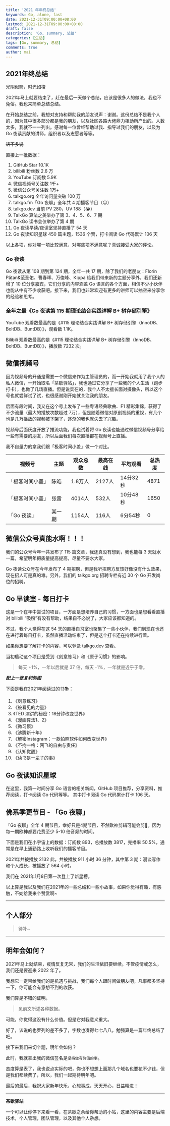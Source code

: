 ```yaml
---
title: '2021 年年终总结'
keywords: Go, alone, fast
date: 2021-12-31T09:00:00+08:00
lastmod: 2021-12-31T09:00:00+08:00
draft: false
description: 'Go, summary, 总结'
categories: [生活]
tags: [Go, summary, 总结]
comments: true
author: mai
---
```


## 2021年终总结

光阴似箭，时光如梭

2021年马上就要结束了，赶在最后一天做个总结，应该是很多人的做法，我也不免俗。我也来简单总结总结。

在开始总结之前，我想对支持和帮助我的朋友说声：谢谢。这份总结不是我个人的，因为其中很多部分都是我的朋友，以及社区各路大佬鼎力相助所产出的。人数太多，我就不一一列出。感谢每一位曾经帮助过我、指导过我们的朋友，以及为 Go 夜读贡献的讲师，组织者以及志愿者等等。

~~话不多说~~

直接上一批数据：

1. GitHub Star 10.1K
2. bilibili 粉丝数 2.6 万
3. YouTube 订阅数 5.9K
4. 微信视频号关注数 1千+
5. 微信公众号关注数 1万+
6. talkgo.org 全年访问量突破 100 万
7. talkgo.fm「Go 夜聊」全年共 4 期播客节目（😌）
8. talkgo.dev 当前 PV 280，UV 188（😭）
9. TalkGo 算法之美举办了第 3、4、5、6、7 期
10. TalkGo 读书会仅举办了第 4 期
11. Go 夜读早读/夜读室坚持直播了 54 天
12. Go 夜读知识星球 450 篇主题，1536 个赞，打卡阅读 Go 代码累计 106 天​

以上各项，你对哪一项比较满意，对哪些项​不满意呢？真诚接受大家的评论。

### Go 夜读

Go 夜读从第 108 期到第 124 期，全年一共 17 期，除了我们的老朋友：Florin Pățan&范圣佑、曹春晖、万俊峰、Kippa 给我们带来新的主题分享外，我们还新增了 10 位分享嘉宾，它们分享的内容涵盖 Go 语言的各个方面，相信不少小伙伴也能从中有不少收获吧。接下来，我们也非常欢迎有更多的讲师可以抽空来分享你的经验和思考。

### 全年之最《Go 夜读第 115 期理论结合实践详解 B+ 树存储引擎》

YouTube 观看数最高的是《#115 理论结合实践详解 B+ 树存储引擎（InnoDB、BoltDB、BuntDB）》，观看数 1.1K。

Bilibili 观看数最高的是《#115 理论结合实践详解 B+ 树存储引擎（InnoDB、BoltDB、BuntDB）》，播放数 7232 次。

## 微信视频号

因为视频号的开通是需要一个微信来作为主管理员的，而一开始我就用了我个人的私人微信，一开始取名「茶歇驿站」，我也通过它分享了一些我的个人生活（跑步打卡），也做了几场直播。但是说实在的，我个人不太擅长面对摄像头，所以这个号也就尝鲜试了试，也很感谢刚开始就关注我的朋友。

后面有段时间，我又在这个号上发布了一些粤语经典歌曲、F1 精彩集锦，获得了不少流量（最大的播放次数超过 7万），但是随着微信对原创视频的重视，有几个也是几万播放的视频被下架了，逐渐的我也就失去了兴趣。

视频号后面灰度开放了推流功能，我也试着将 Go 夜读也能通过微信视频号分享给一些有需要的朋友，所以后面我们每次直播都在视频号上直播。

我不自量力的拿我们跟「极客时间小盖」做一个对比。

|视频号|主题|观众总数|最高在线|平均观看|总热度|
|----|----|----|----|----|----|
|「极客时间小盖」|陈皓|1.8万人|2127人|14分32秒|4871|
|「极客时间小盖」|张雷|4014人|532人|10分48秒|1650|
|「Go 夜读」|某一期|1154人|116人|6分54秒|0|

## 微信公众号真能水啊！！！

我们的公众号今年一共发布了 115 篇文章，我还真没有想到，我也能每 3 天就水一篇，希望明年把质量提高提高，尽量不要水大家。

Go 夜读公众号在今年发布了 4 期招聘，但是我听招聘方反馈好像没有什么效果，现在招人可是真的难。另外，我们的 talkgo.org 招聘专栏有近 30 个 Go 开发岗位的招聘。

## Go 早读室 - 每日打卡

这是一个在年中尝试的项目，一方面是想培养自己的习惯，一方面也是想看看直播对 bilibili “吸粉”有没有帮助，结果自不必说了，大家应该都知道的。

不过，我个人觉得在这 54 天的直播自习室也聚集了一些小伙伴，我们到现在也还在进行着每日打卡，虽然直播活动结束了，但是这个打卡还在持续进行着。

如果你想要了解打卡的内容，可以登录 talkgo.dev 查看。

当初启动这个项目是受到《刻意练习》和《原子习惯》的影响。
>每天 +1%，一年以后就是 37 倍，每天 -1%，一年就是近乎于零。

***配上一张复利的图***

下面是我在2021年阅读过的书📚：

1. 《刻意练习》
2. 《被看见的力量》
3. 《TED 演讲的秘密：18分钟改变世界》
4. 《漫画算法1、2》
5. 《微习惯》
6. 《沸腾新十年》
7. 《解密Instagram：一款拍照软件如何改变世界》
8. 《不拘一格：网飞的自由与责任》
9. 《认知觉醒》
10. 《读书是一辈子的事》

## Go 夜读知识星球

在这里，我第一时间分享 Go 语言的相关新闻，GitHub 项目推荐，分享资料，推荐阅读，打卡阅读 Go 代码等等。
其中打卡阅读 Go 代码累计打卡 106 天。

## 佛系季更节目 - 「Go 夜聊」

「Go 夜聊」全年 4 期节目，幸好只是4期节目，不然欧神剪辑可能会剪🤮。因为每一期欧神都要花费至少 5-10 倍音频的时间。

下面是我们在小宇宙上的数据：订阅数 893，总播放数 3817，完播率 50.5%，通常是在早上通勤路上收听我们的播客节目。

2021年共被播放 2132 此，共被播放 911 小时 36 分钟，其中第 3 期：漫谈写作和个人成长，被播放了 564 小时。

我们在 2021年1月8日第一次登上了新星榜。

以上算是我以及我们在2021年的一些总结和一些小故事，如果你觉得有趣，有感触，不妨给我来个赞赏啊~

----

## 个人部分

>待补~

----

## 明年会如何？

2021年马上就结束，疫情反复无常，我们的生活依旧要继续。不管疫情或怎么，我们还是要迎来 2022 年了。

我想它一定带给我们的是机遇与挑战，我们每个人跟时间做朋友吧，凡事都多坚持一下，你可能会有意想不到的收获。

我们算是不错的证明。
>见前文所述各种数据。

可能，你觉得这没有什么价值。但是它对我意义重大。

好了，该说的也罗列的差不多了，字数也凑得七七八八，勉强算是一篇年终总结了吧。

接下来我们来切个题，明年会如何？

此时，我就拿出我的微信签名是`坚持做有价值的事`。

态度算是表了，我也说点实际的吧，你也不想想上面那几个域名也要花不少钱，但是我们都续费了，所以，我们一起期待明年吧。

最后的最后，我祝大家新年快乐，心想事成，天天开心，日益精进！

----

**茶歇驿站**

一个可以让你停下来看一看，在茶歇之余给你帮助的小站，这里的内容主要是后端技术，个人管理，团队管理，以及其他个人杂想。

